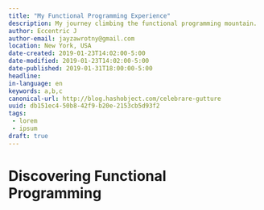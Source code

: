 ```yaml
---
title: "My Functional Programming Experience"
description: My journey climbing the functional programming mountain.
author: Eccentric J
author-email: jayzawrotny@gmail.com
location: New York, USA
date-created: 2019-01-23T14:02:00-5:00
date-modified: 2019-01-23T14:02:00-5:00
date-published: 2019-01-31T18:00:00-5:00
headline:
in-language: en
keywords: a,b,c
canonical-url: http://blog.hashobject.com/celebrare-gutture
uuid: db151ec4-50b8-42f9-b20e-2153cb5d93f2
tags:
 - lorem
 - ipsum
draft: true
---
```

# Discovering Functional Programming
